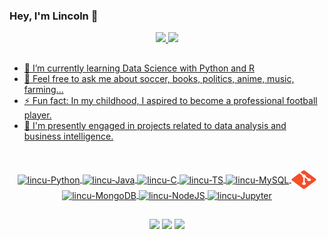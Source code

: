 ### Hey, I'm Lincoln 👋

<div align="center">
  <a href="https://github.com/dotlincu">
<!--   <img height="150" src="https://github-readme-stats.vercel.app/api?username=dotlincu&theme=dark&show_icons=true&count_private=true"> -->
  <img height="150em" src="https://github-readme-stats-git-masterrstaa-rickstaa.vercel.app/api?username=dotlincu&show_icons=true&theme=dark&include_all_commits=true&count_private=true"/>
  <img height="150em" src="https://github-readme-stats-git-masterrstaa-rickstaa.vercel.app/api/top-langs/?username=dotlincu&hide=html,css,mustache&exclude_repo=bootcamp-data-science,confusion-matrix-metrics-comparison,ignorancia-zero&layout=compact&langs_count=6&theme=dark"/>
<!--   <img width="100%"  src="https://github-profile-trophy.vercel.app/?username=dotlincu&theme=dark&no-bg=true&no-frame=false&column=7"> -->
<!--   <img height="150em" src="https://github-profile-trophy.vercel.app/?username=dotlincu&layout=compact&langs_count=12&theme=dark"/> -->
</div> 
    
##

- 🌱 I’m currently learning Data Science with Python and R
- 💬 Feel free to ask me about soccer, books, politics, anime, music, farming...
- ⚡ Fun fact: In my childhood, I aspired to become a professional football player.
- 🔭 I'm presently engaged in projects related to data analysis and business intelligence.
<!-- - 📫 How to reach me: ... -->
  
## 

<div style="display: inline_block" align="center"><br>
  <img align="center" alt="lincu-Python" height="30" width="40" src="https://cdn.jsdelivr.net/gh/devicons/devicon/icons/python/python-original.svg" />
  <img align="center" alt="lincu-Java" height="30" width="40" src="https://cdn.jsdelivr.net/gh/devicons/devicon/icons/java/java-original.svg" />
  <img align="center" alt="lincu-C" height="30" width="40" src="https://cdn.jsdelivr.net/gh/devicons/devicon/icons/c/c-original.svg" />
  <img align="center" alt="lincu-TS" height="30" width="40" src="https://cdn.jsdelivr.net/gh/devicons/devicon/icons/typescript/typescript-original.svg" /> 
  <img align="center" alt="lincu-MySQL" height="30" width="40" src="https://cdn.jsdelivr.net/gh/devicons/devicon/icons/mysql/mysql-original.svg" />
  <img align="center" alt="lincu-Git" height="30" width="40" src="https://raw.githubusercontent.com/devicons/devicon/master/icons/git/git-original.svg">
  <img align="center" alt="lincu-MongoDB" height="30" width="40" src="https://cdn.jsdelivr.net/gh/devicons/devicon/icons/mongodb/mongodb-original.svg" />
  <img align="center" alt="lincu-NodeJS" height="30" width="40" src="https://cdn.jsdelivr.net/gh/devicons/devicon/icons/nodejs/nodejs-original.svg" />
  <img align="center" alt="lincu-Jupyter" height="30" width="40" src="https://cdn.jsdelivr.net/gh/devicons/devicon/icons/jupyter/jupyter-original-wordmark.svg" />
  <!-- <img align="center" alt="lincu-HTML" height="30" width="40" src="https://raw.githubusercontent.com/devicons/devicon/master/icons/html5/html5-original.svg"> 
       <img align="center" alt="lincu-Js" height="30" width="40" src="https://raw.githubusercontent.com/devicons/devicon/master/icons/javascript/javascript-plain.svg"> 
       <img align="center" alt="lincu-Redis" height="30" width="40" src="https://cdn.jsdelivr.net/gh/devicons/devicon/icons/redis/redis-original.svg" /> -->      
  <!-- DEVICONS -->
</div>

## 

<div align="center">
  <a href="https://instagram.com/lincu290" target="_blank"><img src="https://img.shields.io/badge/-Instagram-%23E4405F?style=for-the-badge&logo=instagram&logoColor=white" target="_blank"></a>
  <a href="mailto:lincoln.reboucas@aluno.ufop.edu.br"><img src="https://img.shields.io/badge/-Gmail-%23333?style=for-the-badge&logo=gmail&logoColor=white" target="_blank"></a>
  <a href="https://www.linkedin.com/in/lincoln-reboucas" target="_blank"><img src="https://img.shields.io/badge/-LinkedIn-%230077B5?style=for-the-badge&logo=linkedin&logoColor=white" target="_blank"></a> 
</div>

<!--  ![Snake animation](https://github.com/dotlincu/dotlincu/blob/output/github-contribution-grid-snake.svg) -->


